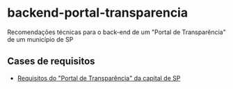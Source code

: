 # backend-portal-transparencia
Recomendações técnicas para o back-end de um "Portal de Transparência" de um município de SP

## Cases de requisitos
* [Requisitos do "Portal de Transparência" da capital de SP](docs/caseReqs-saoPaulo.md)
